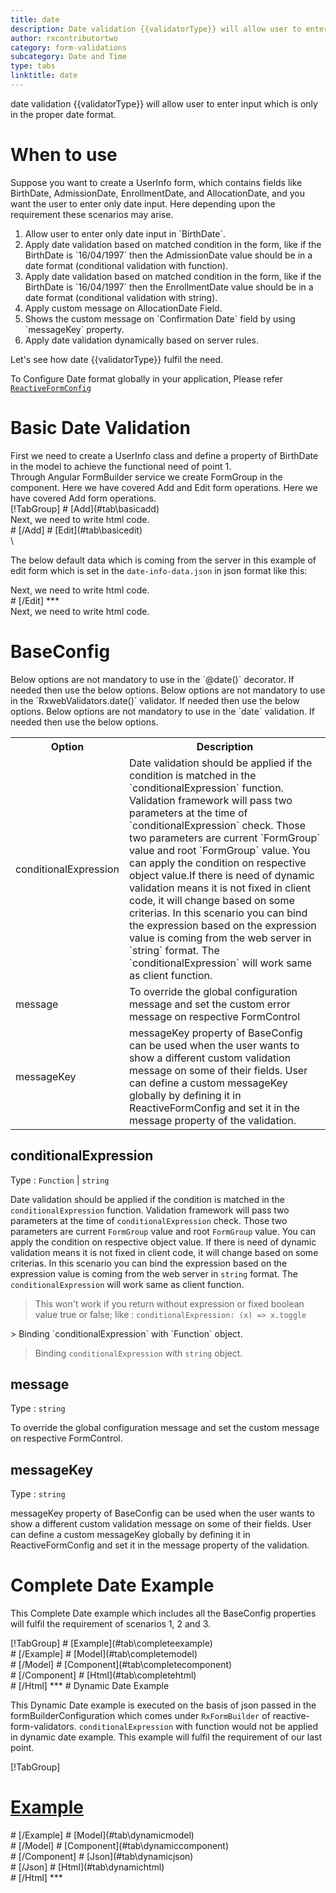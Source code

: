```yaml
---
title: date
description: Date validation {{validatorType}} will allow user to enter input which is only in the proper date format. 
author: rxcontributortwo
category: form-validations
subcategory: Date and Time
type: tabs
linktitle: date
---
```


<div class="title-bar"><p>date validation {{validatorType}} will allow user to enter input which is only in the proper date format.</p></div>

# When to use
Suppose you want to create a UserInfo form, which contains fields like BirthDate, AdmissionDate, EnrollmentDate, and AllocationDate, and you want the user to enter only date input. Here depending upon the requirement these scenarios may arise.

<ol class='showHideElement'>
    <li>Allow user to enter only date input in `BirthDate`.</li>
    <li>Apply date validation based on matched condition in the form, like if the BirthDate is `16/04/1997` then the AdmissionDate value should be in a date format (conditional validation with function).</li>
    <li>Apply date validation based on matched condition in the form, like if the BirthDate is `16/04/1997` then the EnrollmentDate value should be in a date format (conditional validation with string).</li>
    <li>Apply custom message on AllocationDate Field.</li>
    <li>Shows the custom message on `Confirmation Date` field by using `messageKey` property.</li>
    <data-scope scope="['decorator','validator']">
      <li>Apply date validation dynamically based on server rules. </li>
    </data-scope>
</ol>
Let's see how date {{validatorType}} fulfil the need.

To Configure Date format globally in your application, Please refer <a href="/api/reactive-form-config">`ReactiveFormConfig`</a>
 
# Basic Date Validation
<data-scope scope="['decorator','template-driven-directives','template-driven-decorators']">
First we need to create a UserInfo class and define a property of BirthDate in the model to achieve the functional need of point 1.
<div component="app-code" key="date-add-model"></div> 
</data-scope>
Through Angular FormBuilder service we create FormGroup in the component.
<data-scope scope="['decorator']">
Here we have covered Add and Edit form operations. 
</data-scope>

<data-scope scope="['validator','template-driven-directives','template-driven-decorators']">
Here we have covered Add form operations. 
</data-scope>

<data-scope scope="['decorator']">
<div component="app-tabs" key="basic-operations"></div>
[!TabGroup]
# [Add](#tab\basicadd)
<div component="app-code" key="date-add-component"></div> 
Next, we need to write html code.
<div component="app-code" key="date-add-html"></div> 
<div component="app-example-runner" ref-component="app-date-add"></div>
# [/Add]
# [Edit](#tab\basicedit)
<div component="app-code" key="date-edit-component"></div> \

The below default data which is coming from the server in this example of edit form which is set in the `date-info-data.json` in json format like this:
<div component="app-code" key="date-edit-json"></div> 
Next, we need to write html code.
<div component="app-code" key="date-edit-html"></div> 
<div component="app-example-runner" ref-component="app-date-edit"></div>
# [/Edit]
***
</data-scope>

<data-scope scope="['validator','template-driven-directives','template-driven-decorators']">
<div component="app-code" key="date-add-component"></div> 
Next, we need to write html code.
<div component="app-code" key="date-add-html"></div> 
<div component="app-example-runner" ref-component="app-date-add"></div>
</data-scope>

# BaseConfig
<data-scope scope="['decorator']">
Below options are not mandatory to use in the `@date()` decorator. If needed then use the below options.
</data-scope>
<data-scope scope="['validator']">
Below options are not mandatory to use in the `RxwebValidators.date()` validator. If needed then use the below options.
</data-scope>
<data-scope scope="['template-driven-directives','template-driven-decorators']">
Below options are not mandatory to use in the `date` validation. If needed then use the below options.
</data-scope>

<table class="table table-bordered table-striped showHideElement">
<tr><th>Option</th><th>Description</th></tr>
<tr><td><a   (click)='scrollTo("#conditionalExpression")' title="conditionalExpression">conditionalExpression</a></td><td>Date validation should be applied if the condition is matched in the `conditionalExpression` function. Validation framework will pass two parameters at the time of `conditionalExpression` check. Those two parameters are current `FormGroup` value and root `FormGroup` value. You can apply the condition on respective object value.If there is need of dynamic validation means it is not fixed in client code, it will change based on some criterias. In this scenario you can bind the expression based on the expression value is coming from the web server in `string` format. The `conditionalExpression` will work same as client function.</td></tr>
<tr><td><a  (click)='scrollTo("#message")'  title="message">message</a></td><td>To override the global configuration message and set the custom error message on respective FormControl</td></tr>
<tr><td><a (click)='scrollTo("#messageKey")' title="messageKey">messageKey</a></td><td>messageKey property of BaseConfig can be used when the user wants to show a different custom validation message on some of their fields. User can define a custom messageKey globally by defining it in ReactiveFormConfig and set it in the message property of the validation.</td></tr>
</table>

## conditionalExpression 
Type :  `Function`  |  `string` 

Date validation should be applied if the condition is matched in the `conditionalExpression` function. Validation framework will pass two parameters at the time of `conditionalExpression` check. Those two parameters are current `FormGroup` value and root `FormGroup` value. You can apply the condition on respective object value.
If there is need of dynamic validation means it is not fixed in client code, it will change based on some criterias. In this scenario you can bind the expression based on the expression value is coming from the web server in `string` format. The `conditionalExpression` will work same as client function.

> This won't work if you return without expression or fixed boolean value true or false; like : `conditionalExpression: (x) => x.toggle`

<data-scope scope="['validator','decorator']">
> Binding `conditionalExpression` with `Function` object. 
<div component="app-code" key="date-conditionalExpressionExampleFunction-model"></div> 
</data-scope>

> Binding `conditionalExpression` with `string` object. 
<div component="app-code" key="date-conditionalExpressionExampleString-model"></div> 

<div component="app-example-runner" ref-component="app-date-conditionalExpression" title="date {{validatorType}} with conditionalExpression" key="conditionalExpression"></div>

## message 
Type :  `string` 

To override the global configuration message and set the custom message on respective FormControl.

<div component="app-code" key="date-messageExample-model"></div> 
<div component="app-example-runner" ref-component="app-date-message" title="date {{validatorType}} with message" key="message"></div>

## messageKey
Type : `string`

messageKey property of BaseConfig can be used when the user wants to show a different custom validation message on some of their fields. User can define a custom messageKey globally by defining it in ReactiveFormConfig and set it in the message property of the validation.

<div component="app-code" key="date-messageKeyExample-model"></div> 
<div component="app-example-runner" ref-component="app-date-messageKey" title="date {{validatorType}} with messageKey" key="messageKey"></div>

# Complete Date Example

This Complete Date example which includes all the BaseConfig properties will fulfil the requirement of scenarios 1, 2 and 3.

<div component="app-tabs" key="complete"></div>
[!TabGroup]
# [Example](#tab\completeexample)
<div component="app-example-runner" ref-component="app-date-complete"></div>
# [/Example]
<data-scope scope="['decorator','template-driven-directives','template-driven-decorators']">
# [Model](#tab\completemodel)
<div component="app-code" key="date-complete-model"></div> 
# [/Model]
</data-scope>
# [Component](#tab\completecomponent)
<div component="app-code" key="date-complete-component"></div> 
# [/Component]
# [Html](#tab\completehtml)
<div component="app-code" key="date-complete-html"></div> 
# [/Html]
***

<data-scope scope="['decorator','validator']">
# Dynamic Date Example

This Dynamic Date example is executed on the basis of json passed in the formBuilderConfiguration which comes under `RxFormBuilder` of reactive-form-validators. `conditionalExpression` with function would not be applied in dynamic date example. This example will fulfil the requirement of our last point.

<div component="app-tabs" key="dynamic"></div>

[!TabGroup]
# [Example](#tab\dynamicexample)
<div component="app-example-runner" ref-component="app-date-dynamic"></div>
# [/Example]
<data-scope scope="['decorator']">
# [Model](#tab\dynamicmodel)
<div component="app-code" key="date-dynamic-model"></div>
# [/Model]
</data-scope>
# [Component](#tab\dynamiccomponent)
<div component="app-code" key="date-dynamic-component"></div>
# [/Component]
# [Json](#tab\dynamicjson)
<div component="app-code" key="date-dynamic-json"></div>
# [/Json]
# [Html](#tab\dynamichtml)
<div component="app-code" key="date-dynamic-html"></div> 
# [/Html]
***
</data-scope>
